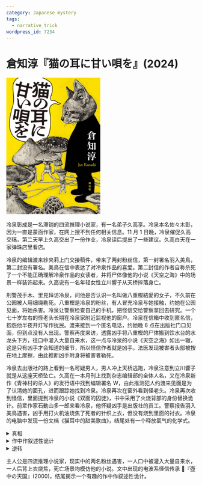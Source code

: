 ```yaml
---
category: Japanese mystery
tags:
  - narrative_trick
wordpress_id: 7234
---
```


# 倉知淳『猫の耳に甘い唄を』(2024)

<img src=images/2024b_cover.jpg width=250/>

冷泉彰成是一名滞销的四流推理小说家，有一名弟子久高享。冷泉本名佐々木彰，因为一直是蒙面作家，在网上搜不到任何相关信息。11 月 1 日晚，冷泉催促久高交稿，第二天早上久高交出了一份作业，冷泉读后提出了一些建议。久高白天在一家弹珠店里看店。

冷泉的编辑渡来紗央莉上门交接稿件，带来了两封粉丝信，第一封署名羽入美鳥，第二封没有署名。美鳥在信中表达了对冷泉作品的喜爱。第二封信的作者自称杀死了一个不能正确理解冷泉作品的女读者，并将尸体像他的小说《天空之海》中的场景一样装饰起来。久高说有一名年轻女性立川響子从天桥摔落身亡。

刑警茂手木、里見拜访冷泉，问他是否认识一名叫做八重樫結愛的女子，不久前在公园被人用细绳勒死。八重樫是冷泉的粉丝，有人冒充冷泉与她接触，约她在公园见面，将她杀害。冷泉让警察检查自己的手机，把怪信交给警察拿回去研究。一个七十岁左右的怪老头长期在冷泉家附近监视他的窗户。冷泉在信箱中收到匿名信，抱怨他半夜开灯写作扰民。渡来接到一个匿名电话，约她晚 6 点在出版社门口见面，但到点没有人出现。警察再度来访，透露凶手将八重樫的尸体搬到饮水台的水龙头下方，往口中灌入大量自来水，这一点与冷泉的小说《天空之海》如出一辙，这是只有凶手才会知道的细节，所以怪信作者就是凶手。法医发现被害者头部被按在地上摩擦，由此推断凶手附身将被害者勒死。

冷泉去出版社的路上看到一名可疑男人，男人冲上天桥逃跑，冷泉注意到立川響子就是从这座天桥坠亡。久高在一本月刊上找到杂志编辑部的全体人名，又在冷泉新作《青神村的杀人》的发行语中找到编辑署名 W，由此推测犯人约渡来见面是为了认清她的面孔，进而跟踪她找到冷泉。冷泉再次在窗外看到怪老头。冷泉再次收到怪信，里面提到冷泉的小说《双面的囚徒》，书中采用了火烧背部的身份替换诡计。前辈作家石動山多一郎来看冷泉，他怀疑凶手是出版社的员工。警察报告羽入美鳥遇害，凶手用打火机油烧焦了死者的针织上衣，但没有烧到里面的衬衣。冷泉的电脑中发现一份文档《猫耳中的甜美歌曲》，结尾处有一个释放氯气的化学式。

<details><summary>真相</summary>
冷泉在天桥上与立川起了纠纷，把她推到桥下。冷泉约八重樫在公园见面，求爱遭拒后将她杀害，口中注入了自来水，后来又因为相同的动机杀死了羽入。冷泉和受害人联系的时候用的是另一部手机。冷泉伪造怪信，给出版社打电话约渡来见面，都是为了制造有另外凶手的假象。冷泉把自己的犯罪经历写成小说《猫耳中的甜美歌曲》。
</details>

<details><summary>作中作叙述性诡计</summary>
冷泉是身高 162 厘米，体重 160 公斤的大胖子。文中有多处伏线：
* 冷泉不喜欢外出，也不与人交流，是因为对体型自卑。
* 冷泉总坐在沙发上，拿近处的东西也觉得麻烦。
* 冷泉总是穿深色的衣服。
* 冷泉不小心把粉丝信掉在地上，却等着警察去捡。
* 冷泉袜子尖端破了，开玩笑让久高帮他剪趾甲。

冷泉骑在八重樫結愛身上，用裤带将她勒死。由于他体型肥胖，容易出汗，汗水滴落在八重樫的脸上。为了掩盖死者身上的汗渍，他将尸体搬到水龙头下清洗。冷泉从后方勒死羽入美鳥，整个腹部紧贴着羽入背部，在上面留下汗渍。他将羽入的上衣背面烧焦，是为了清除汗渍。
</details>

<details><summary>逆转</summary>
久高也是身高 158 厘米，体重 180 公斤的大胖子，他在天桥上不慎杀死立川，担心被人认出，所以嫁祸和自己体型相似的冷泉。11 月 1 日晚久高假装赶稿，其实外出杀人。久高写了怪信，给渡来打了奇怪的电话。久高提前写好了《猫耳中的甜美歌曲》，假装成冷泉的遗作，意图用氯气杀死冷泉，在他死后出版话题小说，一炮而红。小说中监视冷泉家的怪老头是无关邻居。
</details>

主人公是四流推理小说家，现实中的两名粉丝遇害，一人口中被灌入大量自来水，一人后背上衣烧焦，死亡场景均模仿他的小说。文中出现的电波系怪信传承 📖『壺中の天国』(2000)，结尾揭示一个有趣的作中作叙述性诡计。